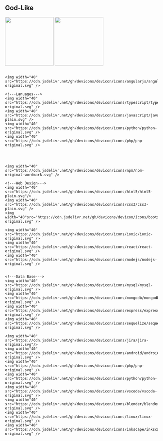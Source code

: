 <!--
**God-Like-is-like-me/God-Like-is-like-me** is a ✨ _special_ ✨ repository because its `README.md` (this file) appears on your GitHub profile.

Here are some ideas to get you started:

- 🔭 I’m currently working on ...
- 🌱 I’m currently learning ...
- 👯 I’m looking to collaborate on ...
- 🤔 I’m looking for help with ...
- 💬 Ask me about ...
- 📫 How to reach me: ...
- 😄 Pronouns: ...
- ⚡ Fun fact: ...
-->

## God-Like

<p align="center">
<div>	
<img height="160em" src=https://github-readme-stats.vercel.app/api?username=God-Like-is-like-me&show_icons=true&theme=radical/>
<img height="160em" src=https://github-readme-stats.vercel.app/api/top-langs/?username=God-Like-is-like-me&layout=compact&theme=radical/>
</div>
</p>


<!--
[![My GitHub Stats](https://github-readme-stats.vercel.app/api/?username=God-Like-is-like-me&count_private=true&layout=compact&theme=tokyonight&showicons=true)]()
[![My GitHub Language Stats](https://github-readme-stats.vercel.app/api/top-langs/?username=God-Like-is-like-me&langs_count=5&layout=compact&theme=tokyonight)]()	
	
	
[![My GitHub Stats](https://github-readme-stats.vercel.app/api/?username=God-Like-is-like-me&count_private=true&how_icons=true&theme=tokyonight&showicons=true)]()
[![My GitHub Language Stats](https://github-readme-stats.vercel.app/api/top-langs/?username=God-Like-is-like-me&langs_count=5&theme=tokyonight)]()
-->
	


<div style="display: flex"><br>
	
	
	<img width="40" src="https://cdn.jsdelivr.net/gh/devicons/devicon/icons/angularjs/angularjs-original.svg" />
	
	<!---Lanuages--->
	<img width="40" src="https://cdn.jsdelivr.net/gh/devicons/devicon/icons/typescript/typescript-original.svg" />
	<img width="40" src="https://cdn.jsdelivr.net/gh/devicons/devicon/icons/javascript/javascript-plain.svg" />
	<img width="40" src="https://cdn.jsdelivr.net/gh/devicons/devicon/icons/python/python-original.svg" />
	<img width="40" src="https://cdn.jsdelivr.net/gh/devicons/devicon/icons/php/php-original.svg" />
	


	
	<img width="40" src="https://cdn.jsdelivr.net/gh/devicons/devicon/icons/npm/npm-original-wordmark.svg" />
	
	<!---Web Design--->
	<img width="40" src="https://cdn.jsdelivr.net/gh/devicons/devicon/icons/html5/html5-plain.svg"/>
	<img width="40" src="https://cdn.jsdelivr.net/gh/devicons/devicon/icons/css3/css3-plain.svg" />
	<img width="40"src="https://cdn.jsdelivr.net/gh/devicons/devicon/icons/bootstrap/bootstrap-original.svg" />
	
	<img width="40" src="https://cdn.jsdelivr.net/gh/devicons/devicon/icons/ionic/ionic-original.svg" />
	<img width="40" src="https://cdn.jsdelivr.net/gh/devicons/devicon/icons/react/react-original.svg" />
	<img width="40" src="https://cdn.jsdelivr.net/gh/devicons/devicon/icons/nodejs/nodejs-original.svg" />
	
	
	<!---Data Base--->
	<img width="40" src="https://cdn.jsdelivr.net/gh/devicons/devicon/icons/mysql/mysql-original.svg" />
	<img width="40" src="https://cdn.jsdelivr.net/gh/devicons/devicon/icons/mongodb/mongodb-original.svg" />
	<img width="40" src="https://cdn.jsdelivr.net/gh/devicons/devicon/icons/express/express-original.svg" />
	<img width="40" src="https://cdn.jsdelivr.net/gh/devicons/devicon/icons/sequelize/sequelize-original.svg" /> 
	
	<img width="40" src="https://cdn.jsdelivr.net/gh/devicons/devicon/icons/jira/jira-original.svg"/>
	<img width="40" src="https://cdn.jsdelivr.net/gh/devicons/devicon/icons/android/android-original.svg" />
	<img width="40" src="https://cdn.jsdelivr.net/gh/devicons/devicon/icons/php/php-original.svg" />
	<img width="40" src="https://cdn.jsdelivr.net/gh/devicons/devicon/icons/python/python-original.svg" />
	<img width="40" src="https://cdn.jsdelivr.net/gh/devicons/devicon/icons/vscode/vscode-original.svg" />
	<img width="40" src="https://cdn.jsdelivr.net/gh/devicons/devicon/icons/blender/blender-original.svg" />
	<img width="40" src="https://cdn.jsdelivr.net/gh/devicons/devicon/icons/linux/linux-original.svg" />
	<img width="40" src="https://cdn.jsdelivr.net/gh/devicons/devicon/icons/inkscape/inkscape-original.svg" />
</div>

<!---https://devicon.dev/--->

<br>

